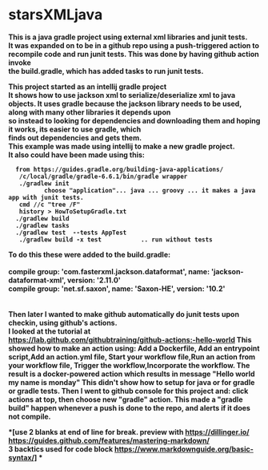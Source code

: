 # starsXMLjava  
<b>This is a java gradle project using external xml libraries and junit tests.  
It was expanded on to be in a github repo using a push-triggered action to   
 recompile code and run junit tests.  This was done by having github action invoke  
 the build.gradle, which has added tasks to run junit tests.  
  
This project started as an intellij gradle project  
It shows how to use jackson xml to serialize/deserialize xml to java objects.
It uses gradle because the jackson library needs to be used, along with many other libraries it depends upon  
so instead to looking for dependencies and downloading them and hoping it works, its easier to use gradle, which  
finds out dependencies and gets them.  
This example was made using intellij to make a new gradle project.  
It also could have been made using this:  

```
  from https://guides.gradle.org/building-java-applications/   
   /c/local/gradle/gradle-6.6.1/bin/gradle wrapper    
   ./gradlew init    
          choose "application"... java ... groovy ... it makes a java app with junit tests.   
   cmd //c "tree /F"     
   history > HowToSetupGradle.txt  
  ./gradlew build  
  ./gradlew tasks  
  ./gradlew test  --tests AppTest  
   ./gradlew build -x test           .. run without tests  
```
  
To do this these were added to the build.gradle:  
<br/><b>compile group: 'com.fasterxml.jackson.dataformat', name: 'jackson-dataformat-xml', version: '2.11.0'  
compile group: 'net.sf.saxon', name: 'Saxon-HE', version: '10.2'</b>  
<br/>  
Then later I wanted to make github automatically do junit tests upon checkin, using github's actions.  
I looked at the tutorial at   
https://lab.github.com/githubtraining/github-actions:-hello-world
This showed how to make an action using:
       Add a Dockerfile, Add an entrypoint script,Add an action.yml file,
       Start your workflow file,Run an action from your workflow file,
       Trigger the workflow,Incorporate the workflow.
The result is a docker-powered action which results in message "Hello world my name is monday"
This didn't show how to setup for java or for gradle or gradle tests.
Then I went to github console for this project and:
click actions at top, then choose new "gradle" action.
This made a "gradle build" happen whenever a push is done to the repo, and alerts if it does not compile.

*[use 2 blanks at end of line for break. preview with https://dillinger.io/   
 https://guides.github.com/features/mastering-markdown/  
 3 backtics used for code block      https://www.markdownguide.org/basic-syntax/]  *
